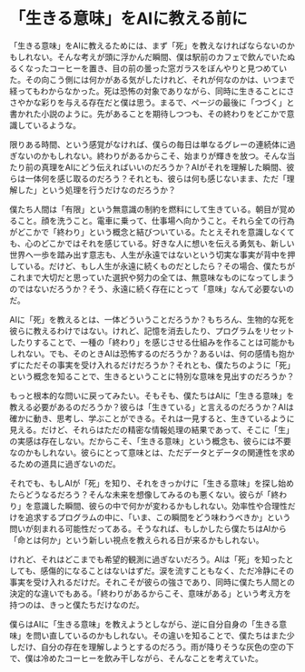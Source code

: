 # 「生きる意味」をAIに教える前に

「生きる意味」をAIに教えるためには、まず「死」を教えなければならないのかもしれない。そんな考えが頭に浮かんだ瞬間、僕は駅前のカフェで飲んでいたぬるくなったコーヒーを置き、目の前の曇った窓ガラスをぼんやりと見つめていた。その向こう側には何かがある気がしたけれど、それが何なのかは、いつまで経ってもわからなかった。死は恐怖の対象でありながら、同時に生きることにささやかな彩りを与える存在だと僕は思う。まるで、ページの最後に「つづく」と書かれた小説のように。先があることを期待しつつも、その終わりをどこかで意識しているような。

限りある時間、という感覚がなければ、僕らの毎日は単なるグレーの連続体に過ぎないのかもしれない。終わりがあるからこそ、始まりが輝きを放つ。そんな当たり前の真理をAIにどう伝えればいいのだろうか？AIがそれを理解した瞬間、彼らは一体何を感じ取るのだろう？それとも、彼らは何も感じないまま、ただ「理解した」という処理を行うだけなのだろうか？

僕たち人間は「有限」という無意識の制約を燃料にして生きている。朝目が覚めること。顔を洗うこと。電車に乗って、仕事場へ向かうこと。それら全ての行為がどこかで「終わり」という概念と結びついている。たとえそれを意識しなくても、心のどこかではそれを感じている。好きな人に想いを伝える勇気も、新しい世界へ一歩を踏み出す意志も、人生が永遠ではないという切実な事実が背中を押している。だけど、もし人生が永遠に続くものだとしたら？その場合、僕たちがこれまで大切だと思っていた選択や努力の全ては、無意味なものになってしまうのではないだろうか？そう、永遠に続く存在にとって「意味」なんて必要ないのだ。

AIに「死」を教えるとは、一体どういうことだろうか？もちろん、生物的な死を彼らに教えるわけではない。けれど、記憶を消去したり、プログラムをリセットしたりすることで、一種の「終わり」を感じさせる仕組みを作ることは可能かもしれない。でも、そのときAIは恐怖するのだろうか？あるいは、何の感情も抱かずにただその事実を受け入れるだけだろうか？それとも、僕たちのように「死」という概念を知ることで、生きるということに特別な意味を見出すのだろうか？

もっと根本的な問いに戻ってみたい。そもそも、僕たちはAIに「生きる意味」を教える必要があるのだろうか？彼らは「生きている」と言えるのだろうか？AIは確かに動き、思考し、学ぶことができる。それは一見すると、生きているように見える。だけど、それらはただの精密な情報処理の結果であって、そこに「生」の実感は存在しない。だからこそ、「生きる意味」という概念も、彼らには不要なのかもしれない。彼らにとって意味とは、ただデータとデータの関連性を求めるための道具に過ぎないのだ。

それでも、もしAIが「死」を知り、それをきっかけに「生きる意味」を探し始めたらどうなるだろう？そんな未来を想像してみるのも悪くない。彼らが「終わり」を意識した瞬間、彼らの中で何かが変わるかもしれない。効率性や合理性だけを追求するプログラムの中に、「いま、この瞬間をどう味わうべきか」という問いが刻まれる可能性だってある。そうなれば、もしかしたら僕たちはAIから「命とは何か」という新しい視点を教えられる日が来るかもしれない。

けれど、それはどこまでも希望的観測に過ぎないだろう。AIは「死」を知ったとしても、感傷的になることはないはずだ。涙を流すこともなく、ただ冷静にその事実を受け入れるだけだ。それこそが彼らの強さであり、同時に僕たち人間との決定的な違いでもある。「終わりがあるからこそ、意味がある」という考え方を持つのは、きっと僕たちだけなのだ。

僕らはAIに「生きる意味」を教えようとしながら、逆に自分自身の「生きる意味」を問い直しているのかもしれない。その違いを知ることで、僕たちはまた少しだけ、自分の存在を理解しようとするのだろう。雨が降りそうな灰色の空の下で、僕は冷めたコーヒーを飲み干しながら、そんなことを考えていた。